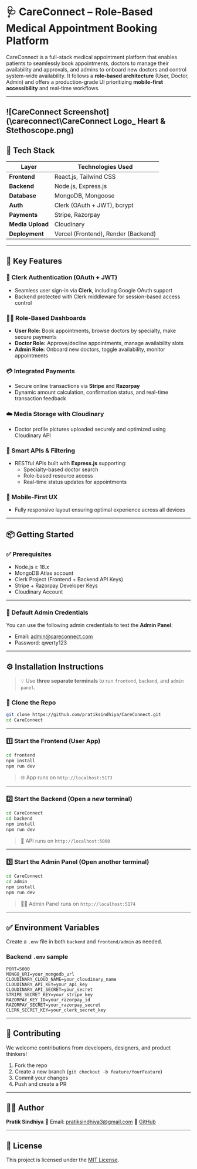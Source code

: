 # 🩺 CareConnect – Role-Based Medical Appointment Booking Platform

CareConnect is a full-stack medical appointment platform that enables patients to seamlessly book appointments, doctors to manage their availability and approvals, and admins to onboard new doctors and control system-wide availability. It follows a **role-based architecture** (User, Doctor, Admin) and offers a production-grade UI prioritizing **mobile-first accessibility** and real-time workflows.


---
![CareConnect Screenshot](\careconnect\CareConnect Logo_ Heart & Stethoscope.png)
---

## 🧠 Tech Stack

| Layer            | Technologies Used                   |
| ---------------- | ----------------------------------- |
| **Frontend**     | React.js, Tailwind CSS              |
| **Backend**      | Node.js, Express.js                 |
| **Database**     | MongoDB, Mongoose                   |
| **Auth**         | Clerk (OAuth + JWT), bcrypt         |
| **Payments**     | Stripe, Razorpay                    |
| **Media Upload** | Cloudinary                          |
| **Deployment**   | Vercel (Frontend), Render (Backend) |

---

## 🌟 Key Features

### 🔐 Clerk Authentication (OAuth + JWT)

- Seamless user sign-in via **Clerk**, including Google OAuth support  
- Backend protected with Clerk middleware for session-based access control  

### 🧑‍⚕️ Role-Based Dashboards

- **User Role:** Book appointments, browse doctors by specialty, make secure payments  
- **Doctor Role:** Approve/decline appointments, manage availability slots  
- **Admin Role:** Onboard new doctors, toggle availability, monitor appointments  

### 💳 Integrated Payments

- Secure online transactions via **Stripe** and **Razorpay**  
- Dynamic amount calculation, confirmation status, and real-time transaction feedback  

### ☁️ Media Storage with Cloudinary

- Doctor profile pictures uploaded securely and optimized using Cloudinary API  

### 🧠 Smart APIs & Filtering

- RESTful APIs built with **Express.js** supporting:
  - Specialty-based doctor search  
  - Role-based resource access  
  - Real-time status updates for appointments  

### 📱 Mobile-First UX

- Fully responsive layout ensuring optimal experience across all devices  

---

## 📦 Getting Started

### ✅ Prerequisites

- Node.js ≥ 18.x  
- MongoDB Atlas account  
- Clerk Project (Frontend + Backend API Keys)  
- Stripe + Razorpay Developer Keys  
- Cloudinary Account  

---

### 🔐 Default Admin Credentials

You can use the following admin credentials to test the **Admin Panel**:

- Email: admin@careconnect.com  
- Password: qwerty123  

---

## ⚙️ Installation Instructions

> 💡 Use **three separate terminals** to run `frontend`, `backend`, and `admin panel`.

### 📁 Clone the Repo

```bash
git clone https://github.com/pratiksindhiya/CareConnect.git
cd CareConnect
````

---

### 1️⃣ Start the Frontend (User App)

```bash
cd frontend
npm install
npm run dev
```

> 🌐 App runs on `http://localhost:5173`

---

### 2️⃣ Start the Backend (Open a new terminal)

```bash
cd CareConnect
cd backend
npm install
npm run dev
```

> 🚀 API runs on `http://localhost:5000`

---

### 3️⃣ Start the Admin Panel (Open another terminal)

```bash
cd CareConnect
cd admin
npm install
npm run dev
```

> 🧑‍⚕️ Admin Panel runs on `http://localhost:5174`

---

## ✅ Environment Variables

Create a `.env` file in both `backend` and `frontend/admin` as needed.

### Backend `.env` sample

```env
PORT=5000
MONGO_URI=your_mongodb_url
CLOUDINARY_CLOUD_NAME=your_cloudinary_name
CLOUDINARY_API_KEY=your_api_key
CLOUDINARY_API_SECRET=your_secret
STRIPE_SECRET_KEY=your_stripe_key
RAZORPAY_KEY_ID=your_razorpay_id
RAZORPAY_SECRET=your_razorpay_secret
CLERK_SECRET_KEY=your_clerk_secret_key
```

---

## 🤝 Contributing

We welcome contributions from developers, designers, and product thinkers!

1. Fork the repo
2. Create a new branch (`git checkout -b feature/YourFeature`)
3. Commit your changes
4. Push and create a PR

---

## 👨‍💻 Author

**Pratik Sindhiya**
📧 Email: [pratiksindhiya3@gmail.com](mailto:pratiksindhiya3@gmail.com)
🔗 [GitHub](https://github.com/PRATIKSINDHIYA)

---

## 📄 License

This project is licensed under the [MIT License](LICENSE).

```

